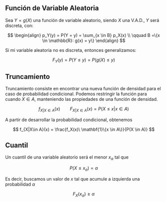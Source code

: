 ## Función de Variable Aleatoria

Sea $Y = g(X)$ una función de variable aleatorio, siendo $X$ una V.A.D., $Y$ será discreta, con:

$$
\begin{align}
p_Y(y) = P(Y = y) = \sum_{x \in B} p_X(x) \\
\qquad  B =\{x \in \mathbb{R}: g(x) = y\}
\end{align}
$$

Si mi variable aleatoria no es discreta, entonces generalizamos:

$$
F_Y(y) = P(Y \leq y) = P(g(X) \leq y)
$$

## Truncamiento

Truncamiento consiste en encontrar una nueva función de densidad para el caso de probabilidad condicional. Podemos restringir la función para cuando $X\in A$, manteniendo las propiedades de una función de densidad.

$$
f_{X|X\in A}(x) \qquad F_{X|X\in A}(x) = P(X \leq x | x \in A)
$$

A partir de desarrollar la probabilidad condicional, obtenemos

$$
f_{X|X\in A}(x) = \frac{f_X(x)\ \mathbf{1}\{x \in A\}}{P(X \in A)}
$$

## Cuantil

Un cuantil de una variable aleatorio será el menor $x_\alpha$ tal que

$$
P(X \leq x_\alpha) = \alpha
$$

Es decir, buscamos un valor de $x$ tal que acumule a izquierda una probabilidad $\alpha$

$$
F_X(x_\alpha) \geq \alpha
$$
